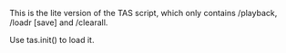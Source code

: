 This is the lite version of the TAS script, which only contains /playback, /loadr [save] and /clearall.

Use tas.init() to load it.
